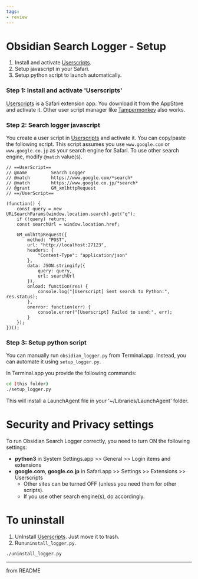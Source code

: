 ```yaml
---
tags:
- review
---
```

# Obsidian Search Logger - Setup

1. Install and activate [Userscripts](https://apps.apple.com/jp/app/userscripts/id1463298887).
2. Setup javascript in your Safari.
3. Setup python script to launch automatically.

### Step 1: Install and activate 'Userscripts'

[Userscripts](https://apps.apple.com/jp/app/userscripts/id1463298887) is a Safari extension app. You download it from the AppStore and activate it.
Other user script manager like [Tampermonkey](https://www.tampermonkey.net) also works.

### Step 2: Search logger javascript

You create a user script in [Userscripts](https://apps.apple.com/jp/app/userscripts/id1463298887) and activate it. You can copy/paste the following script.
This script assumes you use `www.google.com`  or `www.google.co.jp` as your search engine for Safari. To use other search engine, modify `@match` value(s).

```
// ==UserScript==
// @name         Search Logger
// @match        https://www.google.com/*search*
// @match        https://www.google.co.jp/*search*
// @grant        GM_xmlhttpRequest
// ==/UserScript==

(function() {
    const query = new URLSearchParams(window.location.search).get("q");
    if (!query) return;
    const searchUrl = window.location.href;
		
    GM_xmlhttpRequest({
        method: "POST",
        url: "http://localhost:27123",
        headers: {
            "Content-Type": "application/json"
        },
        data: JSON.stringify({
            query: query,
            url: searchUrl
        }),
        onload: function(res) {
            console.log("[Userscript] Sent search to Python:", res.status);
        },
        onerror: function(err) {
            console.error("[Userscript] Failed to send:", err);
        }
    });
})();
```

### Step 3: Setup python script

You can manually run `obsidian_logger.py` from Terminal.app. Instead, you can automate it using `setup_logger.py`.

In Terminal.app you provide the following commands:

```bash
cd (this folder)
./setup_logger.py
```

This will install a LaunchAgent file in your '~/Libraries/LaunchAgent' folder.

# Security and Privacy settings

To run Obsidian Search Logger correctly, you need to turn ON the following settings:

- **python3** in System Settings.app >> General >> Login items and extensions
- **google.com**, **google.co.jp** in Safari.app >> Settings >> Extensions >> Userscripts
	- Other sites can be turned OFF (unless you need them for other scripts).
	- If you use other search engine(s), do accordingly.

# To uninstall

1. UnInstall [Userscripts](https://apps.apple.com/jp/app/userscripts/id1463298887). Just move it to trash.
2. Run`uninstall_logger.py`.

```bash
./uninstall_logger.py
```

---
from README